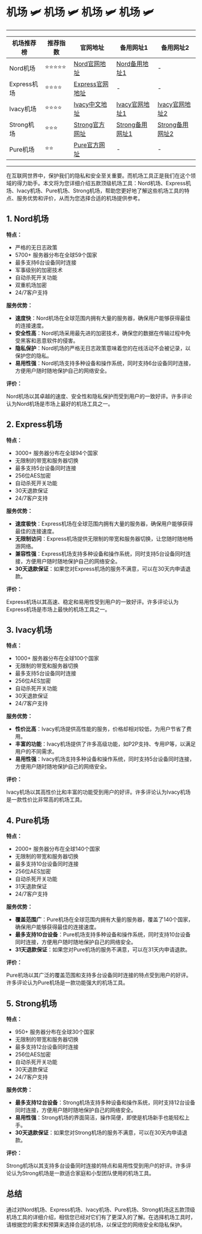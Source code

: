 # 机场 🛩️ 机场 🛩️ 机场 🛩️ 机场 🛩️

----

|  机场推荐榜   | 推荐指数 | 官网地址  | 备用网址1 | 备用网址2 |
|  ----  | ----  | ---- | ---- | ---- |
| Nord机场 | ⭐⭐⭐⭐⭐ | [Nord官网地址](https://go.nordlocker.net/aff_c?offer_id=15&aff_id=38201&url_id=6063&aff_sub=2gityangzixia&aff_click_id=jichang) | [Nord备用地址1](http://get.affiliatescn.net/aff_c?offer_id=153&aff_id=38201&source=github&aff_sub=2gityangzixia&aff_sub2=jichang) | - |
| Express机场 | ⭐⭐⭐⭐ | [Express官网地址](https://go.expressvpn.com/c/4034381/1608823/16063?subId1=2gityangzixia&subId2=kexue) | - | - |
| Ivacy机场 | ⭐⭐⭐⭐ | [Ivacy中文地址](https://www.ivacykodi.com/easter-deal-2020/?aff=91814&data1=2gityangzixia&data2=jichang) | [Ivacy官网地址1](https://billing.ivacy.com/page/91814/6f38cc97/CHN/kxswkx/tizi) | [Ivacy官网地址2](https://www.ivacy.com/best-vpn-deal-of-2022/?aff=91814&source=Aff&data1=2gityangzixia&data2=jichang) |
| Strong机场 | ⭐⭐⭐ | [Strong官方网址](https://strongvpn.com/?tr_aid=5f856c291d7a8&data1=2gityangzixia&data2=jichang) | [Strong备用网址1](https://reliablevpn.net/?tr_aid=5f856c291d7a8&data1=2gityangzixia&data2=jichang) | [Strong备用网址2](https://strongtech.org/?tr_aid=5f856c291d7a8&data1=2gityangzixia&data2=jichang) |
| Pure机场 | ⭐⭐ | [Pure官方网址](https://billing.purevpn.com/aff.php?aff=42611&data1=2gityangzixia&data2=jichang) | - | - |

----

在互联网世界中，保护我们的隐私和安全至关重要。而机场工具正是我们在这个领域的得力助手。本文将为您详细介绍五款顶级机场工具：Nord机场、Express机场、Ivacy机场、Pure机场、Strong机场，帮助您更好地了解这些机场工具的特点、服务优势和评价，从而为您选择合适的机场提供参考。

## 1. Nord机场

**特点：**

- 严格的无日志政策
- 5700+ 服务器分布在全球59个国家
- 最多支持6台设备同时连接
- 军事级别的加密技术
- 自动杀死开关功能
- 双重机场加密
- 24/7客户支持

**服务优势：**

- **速度快**：Nord机场在全球范围内拥有大量的服务器，确保用户能够获得最佳的连接速度。
- **安全性高**：Nord机场采用最先进的加密技术，确保您的数据在传输过程中免受黑客和恶意软件的侵害。
- **隐私保护**：Nord机场的严格无日志政策意味着您的在线活动不会被记录，以保护您的隐私。
- **易用性强**：Nord机场支持多种设备和操作系统，同时支持6台设备同时连接，方便用户随时随地保护自己的网络安全。

**评价：**

Nord机场以其卓越的速度、安全性和隐私保护而受到用户的一致好评。许多评论认为Nord机场是市场上最好的机场工具之一。

## 2. Express机场

**特点：**

- 3000+ 服务器分布在全球94个国家
- 无限制的带宽和服务器切换
- 最多支持5台设备同时连接
- 256位AES加密
- 自动杀死开关功能
- 30天退款保证
- 24/7客户支持

**服务优势：**

- **速度极快**：Express机场在全球范围内拥有大量的服务器，确保用户能够获得最佳的连接速度。
- **无限制访问**：Express机场提供无限制的带宽和服务器切换，让您随时随地畅游网络。
- **兼容性强**：Express机场支持多种设备和操作系统，同时支持5台设备同时连接，方便用户随时随地保护自己的网络安全。
- **30天退款保证**：如果您对Express机场的服务不满意，可以在30天内申请退款。

**评价：**

Express机场以其高速、稳定和易用性受到用户的一致好评。许多评论认为Express机场是市场上最快的机场工具之一。

## 3. Ivacy机场

**特点：**

- 1000+ 服务器分布在全球100个国家
- 无限制的带宽和服务器切换
- 最多支持5台设备同时连接
- 256位AES加密
- 自动杀死开关功能
- 30天退款保证
- 24/7客户支持

**服务优势：**

- **性价比高**：Ivacy机场提供高性能的服务，价格却相对较低，为用户节省了费用。
- **丰富的功能**：Ivacy机场提供了许多高级功能，如P2P支持、专用IP等，以满足用户的不同需求。
- **易用性强**：Ivacy机场支持多种设备和操作系统，同时支持5台设备同时连接，方便用户随时随地保护自己的网络安全。

**评价：**

Ivacy机场以其高性价比和丰富的功能受到用户的好评。许多评论认为Ivacy机场是一款性价比非常高的机场工具。

## 4. Pure机场

**特点：**

- 2000+ 服务器分布在全球140个国家
- 无限制的带宽和服务器切换
- 最多支持10台设备同时连接
- 256位AES加密
- 自动杀死开关功能
- 31天退款保证
- 24/7客户支持

**服务优势：**

- **覆盖范围广**：Pure机场在全球范围内拥有大量的服务器，覆盖了140个国家，确保用户能够获得最佳的连接速度。
- **最多支持10台设备**：Pure机场支持多种设备和操作系统，同时支持10台设备同时连接，方便用户随时随地保护自己的网络安全。
- **31天退款保证**：如果您对Pure机场的服务不满意，可以在31天内申请退款。

**评价：**

Pure机场以其广泛的覆盖范围和支持多台设备同时连接的特点受到用户的好评。许多评论认为Pure机场是一款功能强大的机场工具。

## 5. Strong机场

**特点：**

- 950+ 服务器分布在全球30个国家
- 无限制的带宽和服务器切换
- 最多支持12台设备同时连接
- 256位AES加密
- 自动杀死开关功能
- 30天退款保证
- 24/7客户支持

**服务优势：**

- **最多支持12台设备**：Strong机场支持多种设备和操作系统，同时支持12台设备同时连接，方便用户随时随地保护自己的网络安全。
- **易用性强**：Strong机场的界面简洁，操作简便，即使是机场新手也能轻松上手。
- **30天退款保证**：如果您对Strong机场的服务不满意，可以在30天内申请退款。

**评价：**

Strong机场以其支持多台设备同时连接的特点和易用性受到用户的好评。许多评论认为Strong机场是一款适合家庭和小型团队使用的机场工具。

## 总结

通过对Nord机场、Express机场、Ivacy机场、Pure机场、Strong机场这五款顶级机场工具的详细介绍，相信您已经对它们有了更深入的了解。在选择机场工具时，请根据您的需求和预算来选择合适的机场，以保证您的网络安全和隐私保护。
